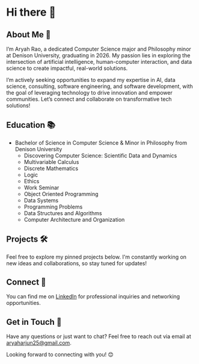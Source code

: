 # Hi there 👋

## About Me 🚀
I’m Aryah Rao, a dedicated Computer Science major and Philosophy minor at Denison University, graduating in 2026. My passion lies in exploring the intersection of artificial intelligence, human-computer interaction, and data science to create impactful, real-world solutions.

I’m actively seeking opportunities to expand my expertise in AI, data science, consulting, software engineering, and software development, with the goal of leveraging technology to drive innovation and empower communities. Let’s connect and collaborate on transformative tech solutions!

## Education 📚
- Bachelor of Science in Computer Science & Minor in Philosophy from Denison University
  - Discovering Computer Science: Scientific Data and Dynamics
  - Multivariable Calculus
  - Discrete Mathematics
  - Logic
  - Ethics
  - Work Seminar
  - Object Oriented Programming
  - Data Systems
  - Programming Problems
  - Data Structures and Algorithms
  - Computer Architecture and Organization

## Projects 🛠️
Feel free to explore my pinned projects below. I'm constantly working on new ideas and collaborations, so stay tuned for updates!

## Connect 🔗
You can find me on [LinkedIn](https://www.linkedin.com/in/aryah-rao/) for professional inquiries and networking opportunities.

## Get in Touch 📧
Have any questions or just want to chat? Feel free to reach out via email at [aryaharjun25@gmail.com](mailto:aryaharjun25@gmail.com).

Looking forward to connecting with you! 😊
